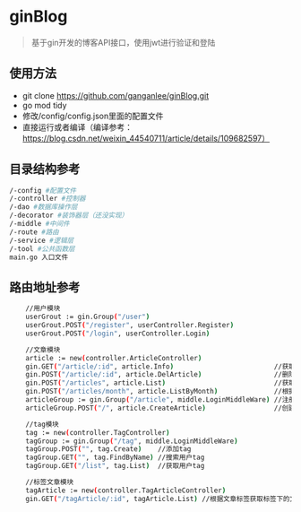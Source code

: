 # ginBlog
>基于gin开发的博客API接口，使用jwt进行验证和登陆
## 使用方法
- git clone https://github.com/ganganlee/ginBlog.git
- go mod tidy
- 修改/config/config.json里面的配置文件
- 直接运行或者编译（编译参考：https://blog.csdn.net/weixin_44540711/article/details/109682597）
## 目录结构参考

```bash
/-config #配置文件
/-controller #控制器
/-dao #数据库操作层
/-decorator #装饰器层（还没实现）
/-middle #中间件
/-route #路由
/-service #逻辑层
/-tool #公共函数层
main.go 入口文件
```
## 路由地址参考

```bash
	//用户模块
	userGrout := gin.Group("/user")
	userGrout.POST("/register", userController.Register)
	userGrout.POST("/login", userController.Login)

	//文章模块
	article := new(controller.ArticleController)
	gin.GET("/article/:id", article.Info)                         //获取文章详情
	gin.POST("/article/:id", article.DelArticle)                  //删除文章
	gin.POST("/articles", article.List)                           //获取文章列表
	gin.POST("/articles/month", article.ListByMonth)              //根据月份获取文章详情
	articleGroup := gin.Group("/article", middle.LoginMiddleWare) //注册登陆中间件
	articleGroup.POST("/", article.CreateArticle)                 //创建文章

	//tag模块
	tag := new(controller.TagController)
	tagGroup := gin.Group("/tag", middle.LoginMiddleWare)
	tagGroup.POST("", tag.Create)    //添加tag
	tagGroup.GET("", tag.FindByName) //搜索用户tag
	tagGroup.GET("/list", tag.List)  //获取用户tag

	//标签文章模块
	tagArticle := new(controller.TagArticleController)
	gin.GET("/tagArticle/:id", tagArticle.List) //根据文章标签获取标签下的文章
```
